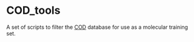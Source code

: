 # COD_tools
A set of scripts to filter the [COD](http://www.crystallography.net/cod/) database for use as a molecular training set.



